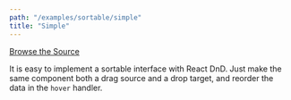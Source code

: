 ```yaml
---
path: "/examples/sortable/simple"
title: "Simple"
---
```

[Browse the Source](https://github.com/react-dnd/react-dnd/tree/master/packages/documentation-examples/src/04%20Sortable/Simple)

It is easy to implement a sortable interface with React DnD. Just make
the same component both a drag source and a drop target, and reorder
the data in the <code>hover</code> handler.

<sortableSimple></sortableSimple>